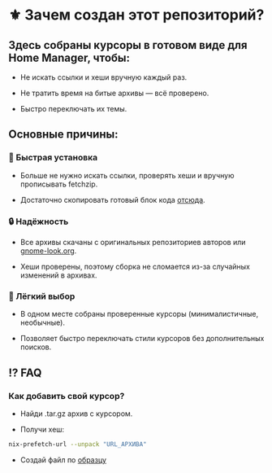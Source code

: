 # ⚜️ Зачем создан этот репозиторий?

## Здесь собраны курсоры в готовом виде для Home Manager, чтобы:

- Не искать ссылки и хеши вручную каждый раз.

- Не тратить время на битые архивы — всё проверено.

- Быстро переключать их темы.

## Основные причины:

### 🚀 Быстрая установка

- Больше не нужно искать ссылки, проверять хеши и вручную прописывать fetchzip.

- Достаточно скопировать готовый блок кода [отсюда](https://github.com/driversline/cursors/tree/main/home-manager).

### 🔒 Надёжность

- Все архивы скачаны с оригинальных репозиториев авторов или [gnome-look.org](https://www.gnome-look.org/browse/).

- Хеши проверены, поэтому сборка не сломается из-за случайных изменений в архивах.

### 🎨 Лёгкий выбор

- В одном месте собраны проверенные курсоры (минималистичные, необычные).

- Позволяет быстро переключать стили курсоров без дополнительных поисков.

## ⁉️ FAQ
### Как добавить свой курсор?
- Найди .tar.gz архив с курсором.

- Получи хеш:
```sh
nix-prefetch-url --unpack "URL_АРХИВА"
```

- Создай файл по [образцу](template/home.nix)
